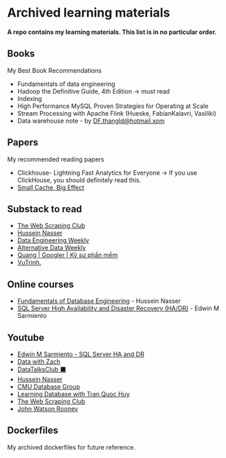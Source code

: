 # Archived learning materials

**A repo contains my learning materials. This list is in no particular order.**

## Books
My Best Book Recommendations

- Fundamentals of data engineering
- Hadoop the Definitive Guide, 4th Edition → must read
- Indexing
- High Performance MySQL Proven Strategies for Operating at Scale
- Stream Processing with Apache Flink (Hueske, FabianKalavri, Vasiliki)
- Data warehouse note - by DF.thangld@hotmail.xom

## Papers
My recommended reading papers

- Clickhouse- Lightning Fast Analytics for Everyone → If you use ClickHouse, you should definitely read this.
- [Small Cache, Big Effect](https://www.researchgate.net/publication/241622631_Small_cache_big_effect_Provable_load_balancing_for_randomly_partitioned_cluster_services)

## Substack to read

- [The Web Scraping Club](https://substack.thewebscraping.club)
- [Hussein Nasser](https://hnasr.substack.com)
- [Data Engineering Weekly](https://www.dataengineeringweekly.com)
- [Alternative Data Weekly](https://farrall.substack.com)
- [Quang | Googler | Kỹ sư phần mềm](https://quanghoang.substack.com)
- [VuTrinh.](https://vutr.substack.com)

## Online courses

- [Fundamentals of Database Engineering](https://www.udemy.com/course/database-engines-crash-course) - Hussein Nasser
- [SQL Server High Availability and Disaster Recovery (HA/DR)](https://www.udemy.com/course/sqlserverhadrdeepdive/?couponCode=PMNVD2525) - Edwin M Sarmiento

## Youtube

- [Edwin M Sarmiento - SQL Server HA and DR](https://www.youtube.com/@EdwinMSarmiento)
- [Data with Zach](https://www.youtube.com/@EcZachly_)
- [DataTalksClub ⬛](https://www.youtube.com/@DataTalksClub)
- [Hussein Nasser](https://www.youtube.com/@hnasr)
- [CMU Database Group](https://www.youtube.com/@CMUDatabaseGroup)
- [Learning Database with Tran Quoc Huy](https://www.youtube.com/@tranquochuywecommit)
- [The Web Scraping Club](https://www.youtube.com/@thewebscrapingclub)
- [John Watson Rooney](https://www.youtube.com/@JohnWatsonRooney)

## Dockerfiles
My archived dockerfiles for future reference.
